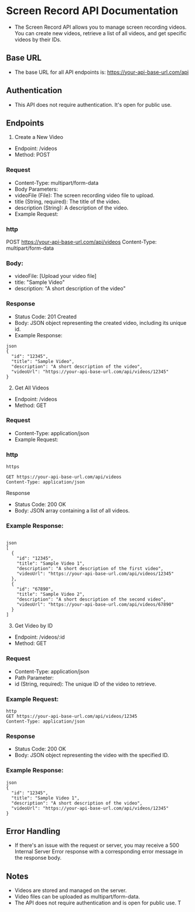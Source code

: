 # Screen Record API Documentation
- The Screen Record API allows you to manage screen recording videos. You can create new videos, retrieve a list of all videos, and get specific videos by their IDs.

## Base URL
- The base URL for all API endpoints is: https://your-api-base-url.com/api

## Authentication
- This API does not require authentication. It's open for public use.

## Endpoints
1. Create a New Video
- Endpoint: /videos
- Method: POST

### Request
- Content-Type: multipart/form-data
- Body Parameters:
- videoFile (File): The screen recording video file to upload.
- title (String, required): The title of the video.
- description (String): A description of the video.
- Example Request:

### http
POST https://your-api-base-url.com/api/videos
Content-Type: multipart/form-data

### Body:
- videoFile: [Upload your video file]
- title: "Sample Video"
- description: "A short description of the video"
### Response
- Status Code: 201 Created
- Body: JSON object representing the created video, including its unique id.
- Example Response:
```
json
{
  "id": "12345",
  "title": "Sample Video",
  "description": "A short description of the video",
  "videoUrl": "https://your-api-base-url.com/api/videos/12345"
}
```
2. Get All Videos
- Endpoint: /videos
- Method: GET

### Request
- Content-Type: application/json
- Example Request:

### http
```
https

GET https://your-api-base-url.com/api/videos
Content-Type: application/json
```
Response

- Status Code: 200 OK
- Body: JSON array containing a list of all videos.

### Example Response:

```

json
[
  {
    "id": "12345",
    "title": "Sample Video 1",
    "description": "A short description of the first video",
    "videoUrl": "https://your-api-base-url.com/api/videos/12345"
  },
  {
    "id": "67890",
    "title": "Sample Video 2",
    "description": "A short description of the second video",
    "videoUrl": "https://your-api-base-url.com/api/videos/67890"
  }
]
```

3. Get Video by ID
- Endpoint: /videos/:id
- Method: GET

### Request
- Content-Type: application/json
- Path Parameter:
- id (String, required): The unique ID of the video to retrieve.

### Example Request:

```
http
GET https://your-api-base-url.com/api/videos/12345
Content-Type: application/json
```

### Response
- Status Code: 200 OK
- Body: JSON object representing the video with the specified ID.

### Example Response:

```
json
{
  "id": "12345",
  "title": "Sample Video 1",
  "description": "A short description of the video",
  "videoUrl": "https://your-api-base-url.com/api/videos/12345"
}
```

## Error Handling
- If there's an issue with the request or server, you may receive a 500 Internal Server Error response with a corresponding error message in the response body.

## Notes
- Videos are stored and managed on the server.
- Video files can be uploaded as multipart/form-data.
- The API does not require authentication and is open for public use.
T




